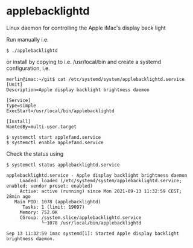 # applebacklightd
Linux daemon for controlling the Apple iMac's display back light

Run manually i.e.

```
$ ./applebacklightd
```

or install by copying to i.e. /usr/local/bin and create a systemd configuration, i.e.

```
merlin@imac:~/git$ cat /etc/systemd/system/applebacklightd.service
[Unit]
Description=Apple display backlight brightness daemon

[Service]
Type=simple
ExecStart=/usr/local/bin/applebacklightd

[Install]
WantedBy=multi-user.target
```

```
$ systemctl start applefand.service
$ systemctl enable applefand.service
```

Check the status using

```
$ systemctl status applebacklightd.service

applebacklightd.service - Apple display backlight brightness daemon
     Loaded: loaded (/etc/systemd/system/applebacklightd.service; enabled; vendor preset: enabled)
     Active: active (running) since Mon 2021-09-13 11:32:59 CEST; 28min ago
   Main PID: 1078 (applebacklightd)
      Tasks: 1 (limit: 19097)
     Memory: 752.0K
     CGroup: /system.slice/applebacklightd.service
             └─1078 /usr/local/bin/applebacklightd

Sep 13 11:32:59 imac systemd[1]: Started Apple display backlight brightness daemon.
```
